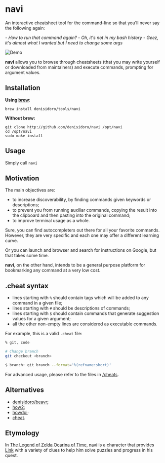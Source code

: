 # navi

An interactive cheatsheet tool for the command-line so that you'll never say the following again:

*- How to run that command again?*
*- Oh, it's not in my bash history*
*- Geez, it's almost what I wanted but I need to change some args*

![Demo](https://user-images.githubusercontent.com/3226564/65347073-8dbbc480-dbb4-11e9-886f-0f10d56def74.gif)

**navi** allows you to browse through cheatsheets (that you may write yourself or downloaded from maintainers) and execute commands, prompting for argument values.

## Installation

**Using [brew](https://brew.sh/):**
```
brew install denisidoro/tools/navi
```

**Without brew:**
```
git clone http://github.com/denisidoro/navi /opt/navi
cd /opt/navi
sudo make install
```

## Usage

Simply call `navi`

## Motivation

The main objectives are:
- to increase discoverability, by finding commands given keywords or descriptions;
- to prevent you from running auxiliar commands, copying the result into the clipboard and then pasting into the original command;
- to improve terminal usage as a whole.

Sure, you can find autocompleters out there for all your favorite commands. However, they are very specific and each one may offer a different learning curve.

Or you can launch and browser and search for instructions on Google, but that takes some time.

**navi**, on the other hand, intends to be a general purpose platform for bookmarking any command at a very low cost.

## .cheat syntax

- lines starting with `%` should contain tags which will be added to any command in a given file;
- lines starting with `#` should be descriptions of commands;
- lines starting with `$` should contain commands that generate suggestion values for a given argument;
- all the other non-empty lines are considered as executable commands.

For example, this is a valid `.cheat` file:
```sh
% git, code

# Change branch
git checkout <branch>

$ branch: git branch --format='%(refname:short)'
```

For advanced usage, please refer to the files in [/cheats](https://github.com/denisidoro/navi/tree/master/cheats).

## Alternatives

- [denisidoro/beavr](https://github.com/denisidoro/beavr);
- [how2](https://github.com/santinic/how2);
- [howdoi](https://github.com/gleitz/howdoi);
- [cheat](https://github.com/cheat/cheat).

## Etymology

In [The Legend of Zelda Ocarina of Time](https://zelda.gamepedia.com/Ocarina_of_Time), [navi](https://zelda.gamepedia.com/Navi) is a character that provides [Link](https://zelda.gamepedia.com/Link) with a variety of clues to help him solve puzzles and progress in his quest.
